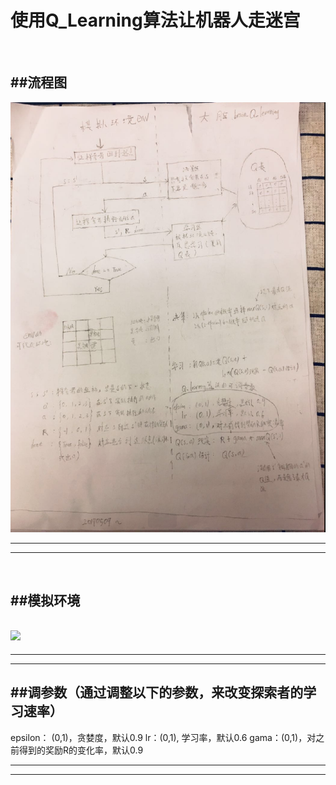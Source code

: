 使用Q_Learning算法让机器人走迷宫
=== 
  <br />
  
##流程图
---
![](flowChart.png)
***
***

  <br />
  
##模拟环境
-----
![](https://github.com/guofengqian/learning/edit/master/ReinforcementLearning/Q_learning_maze/pictures/maze.png)
---
***
***

##调参数（通过调整以下的参数，来改变探索者的学习速率）
---
epsilon： (0,1)，贪婪度，默认0.9
lr：(0,1), 学习率，默认0.6
gama：(0,1)，对之前得到的奖励R的变化率，默认0.9
***
***
